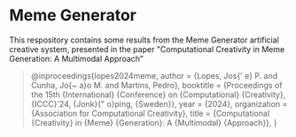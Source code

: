 # Meme Generator

This respository contains some results from the Meme Generator artificial creative system, presented in the paper "Computational Creativity in Meme Generation: A Multimodal Approach"

> @inproceedings{lopes2024meme,
>	  author = {Lopes, Jos{\' e} P. and Cunha, Jo{\~ a}o M. and Martins, Pedro},
>	  booktitle = {Proceedings of the 15th {International} {Conference} on {Computational} {Creativity}, {ICCC}'24, {Jonk}{\" o}ping, {Sweden}},
>	  year = {2024},
>	  organization = {Association for Computational Creativity},
>	  title = {Computational {Creativity} in {Meme} {Generation}: A {Multimodal} {Approach}},
> }

